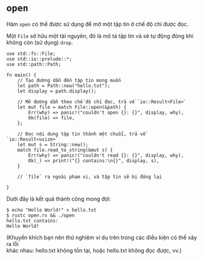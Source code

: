 # `open`

Hàm `open` có thể được sử dụng để mở một tập tin ở chế độ chỉ được đọc.

Một `File` sở hữu một tài nguyên, đó là mô tả tập tin và sẽ tự động đóng khi không còn (sử dụng) `drop`.

```rust,editable,ignore
use std::fs::File;
use std::io::prelude::*;
use std::path::Path;

fn main() {
    // Tạo đường dẫn đến tập tin mong muốn
    let path = Path::new("hello.txt");
    let display = path.display();

    // Mở đường dẫn theo chế độ chỉ đọc, trả về `io::Result<File>`
    let mut file = match File::open(&path) {
        Err(why) => panic!("couldn't open {}: {}", display, why),
        Ok(file) => file,
    };

    // Đọc nội dung tập tin thành một chuỗi, trả về `io::Result<usize>`
    let mut s = String::new();
    match file.read_to_string(&mut s) {
        Err(why) => panic!("couldn't read {}: {}", display, why),
        Ok(_) => print!("{} contains:\n{}", display, s),
    }

    // `file` ra ngoài phạm vi, và tập tin sẽ bị đóng lại
    
}
```

Dưới đây là kết quả thành công mong đợi:

```shell
$ echo "Hello World!" > hello.txt
$ rustc open.rs && ./open
hello.txt contains:
Hello World!
```

(Khuyến khích bạn nên thử nghiệm ví dụ trên trong các điều kiện có thể xảy ra lỗi  
khác nhau: hello.txt không tồn tại, hoặc hello.txt không đọc được, vv.)
